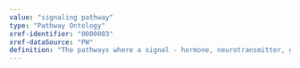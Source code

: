 ```yaml
---
value: "signaling pathway"
type: "Pathway Ontology"
xref-identifier: "0000003"
xref-dataSource: "PW"
definition: "The pathways where a signal - hormone, neurotransmitter, growth factor, peptide, any molecule - triggers one or multiple cascades of events. This involves a number of molecules, including receptors, proteins, ligands, messengers, any participating molecule. A signaling pathway may be upstream or downstream of other signaling pathways. Signaling pathways control a very broad spectrum of processes as well as pathways.|The definition was compiled based on a number of definitions available in various dictionaries."
---
```

